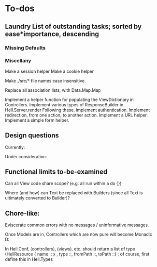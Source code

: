 # To-dos

## Laundry List of outstanding tasks; sorted by ease*importance, descending

### Missing Defaults

### Miscellany

Make a session helper
Make a cookie helper

Make ./src/* file names case insensitive.

Replace all association lists, with Data.Map.Map

Implement a helper function for populating the ViewDictionary in Controllers.
Implement various types of ResponseBuilder in Hell.Server.render
Following these, implement authentication.
Implement redirection, from one action, to another action.
Implement a URL helper.
Implement a simple form helper.

## Design questions  

Currently:

Under consideration:

## Functional limits to-be-examined

Can all View code share scope? (e.g. all run within a do {})

Where (and how) can Text be replaced with Builders (since all Text is
ultimately converted to Builder)?

## Chore-like:

Eviscerate common errors with no messages / uninformative messages.

Once Models are in, Controllers which are now pure will become Monadic D:

In Hell.Conf, (controllers), (views), etc. should return a list of type
(HellResource { name :: x ,  type ::, fromPath ::, toPath ::} ; of course,
first define this in Hell.Types
